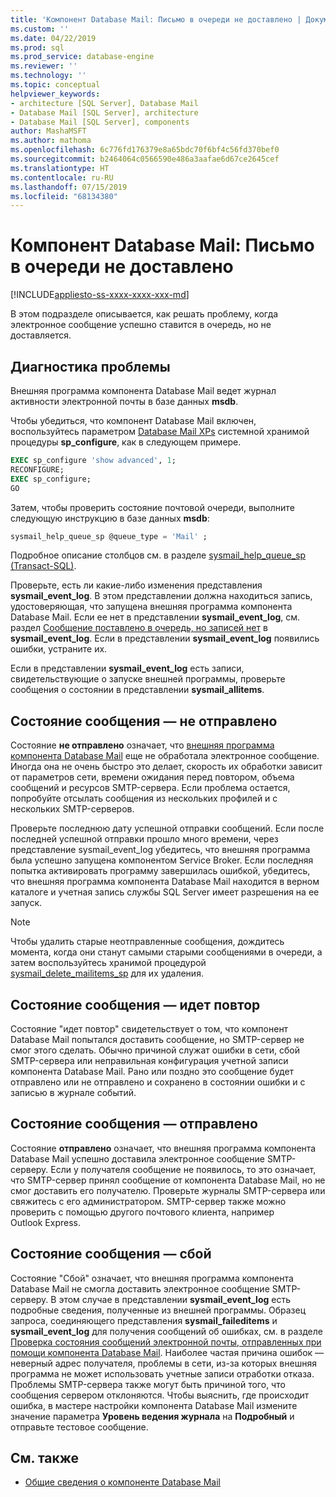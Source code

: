 ```yaml
---
title: 'Компонент Database Mail: Письмо в очереди не доставлено | Документация Майкрософт'
ms.custom: ''
ms.date: 04/22/2019
ms.prod: sql
ms.prod_service: database-engine
ms.reviewer: ''
ms.technology: ''
ms.topic: conceptual
helpviewer_keywords:
- architecture [SQL Server], Database Mail
- Database Mail [SQL Server], architecture
- Database Mail [SQL Server], components
author: MashaMSFT
ms.author: mathoma
ms.openlocfilehash: 6c776fd176379e8a65bdc70f6bf4c56fd370bef0
ms.sourcegitcommit: b2464064c0566590e486a3aafae6d67ce2645cef
ms.translationtype: HT
ms.contentlocale: ru-RU
ms.lasthandoff: 07/15/2019
ms.locfileid: "68134380"
---
```

# <a name="database-mail-mail-queued-not-delivered"></a>Компонент Database Mail: Письмо в очереди не доставлено 
[!INCLUDE[appliesto-ss-xxxx-xxxx-xxx-md](../../includes/appliesto-ss-xxxx-xxxx-xxx-md.md)]

В этом подразделе описывается, как решать проблему, когда электронное сообщение успешно ставится в очередь, но не доставляется.

## <a name="diagnose-the-problem"></a>Диагностика проблемы 

Внешняя программа компонента Database Mail ведет журнал активности электронной почты в базе данных **msdb**.

Чтобы убедиться, что компонент Database Mail включен, воспользуйтесь параметром [Database Mail XPs](../../database-engine/configure-windows/database-mail-xps-server-configuration-option.md) системной хранимой процедуры **sp_configure**, как в следующем примере.

```sql 
EXEC sp_configure 'show advanced', 1;  
RECONFIGURE; 
EXEC sp_configure; 
GO
```

Затем, чтобы проверить состояние почтовой очереди, выполните следующую инструкцию в базе данных **msdb**:

```sql
sysmail_help_queue_sp @queue_type = 'Mail' ;
```

Подробное описание столбцов см. в разделе [sysmail_help_queue_sp (Transact-SQL)](../system-stored-procedures/sysmail-help-queue-sp-transact-sql.md#result-set).

Проверьте, есть ли какие-либо изменения представления **sysmail_event_log**. В этом представлении должна находиться запись, удостоверяющая, что запущена внешняя программа компонента Database Mail. Если ее нет в представлении **sysmail_event_log**, см. раздел [Сообщение поставлено в очередь, но записей нет](database-mail-common-errors.md#database-mail-queued-no-entries-in-sysmail_event_log-or-windows-application-event-log) в **sysmail_event_log**. Если в представлении **sysmail_event_log** появились ошибки, устраните их.

Если в представлении **sysmail_event_log** есть записи, свидетельствующие о запуске внешней программы, проверьте сообщения о состоянии в представлении **sysmail_allitems**.

## <a name="message-status-unsent"></a>Состояние сообщения — не отправлено 

Состояние **не отправлено** означает, что [внешняя программа компонента Database Mail](database-mail-external-program.md) еще не обработала электронное сообщение. Иногда она не очень быстро это делает, скорость их обработки зависит от параметров сети, времени ожидания перед повтором, объема сообщений и ресурсов SMTP-сервера. Если проблема остается, попробуйте отсылать сообщения из нескольких профилей и с нескольких SMTP-серверов.

Проверьте последнюю дату успешной отправки сообщений. Если после последней успешной отправки прошло много времени, через представление sysmail_event_log убедитесь, что внешняя программа была успешно запущена компонентом Service Broker. Если последняя попытка активировать программу завершилась ошибкой, убедитесь, что внешняя программа компонента Database Mail находится в верном каталоге и учетная запись службы SQL Server имеет разрешения на ее запуск.

   > [!NOTE]
   > Чтобы удалить старые неотправленные сообщения, дождитесь момента, когда они станут самыми старыми сообщениями в очереди, а затем воспользуйтесь хранимой процедурой [sysmail_delete_mailitems_sp](../system-stored-procedures/sysmail-delete-mailitems-sp-transact-sql.md) для их удаления.

## <a name="message-status-retrying"></a>Состояние сообщения — идет повтор

Состояние "идет повтор" свидетельствует о том, что компонент Database Mail попытался доставить сообщение, но SMTP-сервер не смог этого сделать. Обычно причиной служат ошибки в сети, сбой SMTP-сервера или неправильная конфигурация учетной записи компонента Database Mail. Рано или поздно это сообщение будет отправлено или не отправлено и сохранено в состоянии ошибки и с записью в журнале событий.

## <a name="message-status-sent"></a>Состояние сообщения — отправлено

Состояние **отправлено** означает, что внешняя программа компонента Database Mail успешно доставила электронное сообщение SMTP-серверу. Если у получателя сообщение не появилось, то это означает, что SMTP-сервер принял сообщение от компонента Database Mail, но не смог доставить его получателю. Проверьте журналы SMTP-сервера или свяжитесь с его администратором. SMTP-сервер также можно проверить с помощью другого почтового клиента, например Outlook Express.

## <a name="message-status-failed"></a>Состояние сообщения — сбой

Состояние "Сбой" означает, что внешняя программа компонента Database Mail не смогла доставить электронное сообщение SMTP-серверу. В этом случае в представлении **sysmail_event_log** есть подробные сведения, полученные из внешней программы. Образец запроса, соединяющего представления **sysmail_faileditems** и **sysmail_event_log** для получения сообщений об ошибках, см. в разделе [Проверка состояния сообщений электронной почты, отправленных при помощи компонента Database Mail](check-the-status-of-e-mail-messages-sent-with-database-mail.md). Наиболее частая причина ошибок — неверный адрес получателя, проблемы в сети, из-за которых внешняя программа не может использовать учетные записи отработки отказа. Проблемы SMTP-сервера также могут быть причиной того, что сообщения сервером отклоняются. Чтобы выяснить, где происходит ошибка, в мастере настройки компонента Database Mail измените значение параметра **Уровень ведения журнала** на **Подробный** и отправьте тестовое сообщение.



##  <a name="RelatedContent"></a> См. также
  
-  [Общие сведения о компоненте Database Mail](database-mail.md)

  
  
